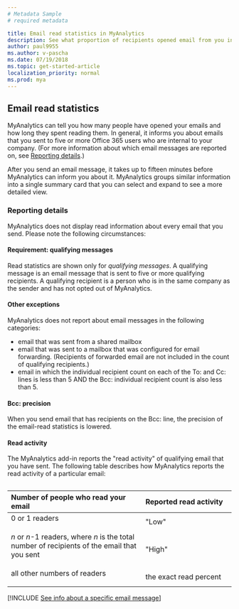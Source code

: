 ```yaml
---
# Metadata Sample
# required metadata

title: Email read statistics in MyAnalytics
description: See what proportion of recipients opened email from you in MyAnalytics.
author: paul9955
ms.author: v-pascha
ms.date: 07/19/2018
ms.topic: get-started-article
localization_priority: normal 
ms.prod: mya
---
```


## Email read statistics 

MyAnalytics can tell you how many people have opened your emails and how long they spent reading them. In general, it informs you about emails that you sent to five or more Office 365 users who are internal to your company. (For more information about which email messages are reported on, see [Reporting details](#reporting-details).) 

<!-- REMOVED PER NOELLE 24 AUGUST 2018: 
It displays this information in "cards," such as this one:

<img src="../../../Images/mya/use/Still-updating.png" alt="Still updating">
-->

After you send an email message, it takes up to fifteen minutes before MyAnalytics can inform you about it. MyAnalytics groups similar information into a single summary card that you can select and expand to see a more detailed view.

### Reporting details 
MyAnalytics does not display read information about every email that you send. Please note the following circumstances: 

#### Requirement: qualifying messages 
Read statistics are shown only for _qualifying messages_. A qualifying message is an email message that is sent to five or more qualifying recipients. A qualifying recipient is a person who is in the same company as the sender and has not opted out of MyAnalytics.

#### Other exceptions 
MyAnalytics does not report about email messages in the following categories: 
 * email that was sent from a shared mailbox
 * email that was sent to a mailbox that was configured for email forwarding. (Recipients of forwarded email are not included in the count of qualifying recipients.)
 * email in which the individual recipient count on each of the To: and Cc: lines is less than 5 AND the Bcc: individual recipient count is also less than 5.

#### Bcc: precision
When you send email that has recipients on the Bcc: line, the precision of the email-read statistics is lowered. 

#### Read activity

The MyAnalytics add-in reports the "read activity" of qualifying email that you have sent. The following table describes how MyAnalytics reports the read activity of a particular email:  

<!-- This table, in md, didn't work for some reason
| Number of people who read your email | Reported read activity | 
| ----- | ----- | 
| 0 or 1 readers | "Low" |
| <i>n</i> or <i>n</i>-1 readers, where <i>n</i> is the total number of <p></p>recipients of the email that you sent | "High" |
| all other numbers | the exact read percent |
So resorting to HTML:  -->

<table align="left">
<thead>
<tr>
	<th>Number of people who read your email</th>
	<th>Reported read activity</th>
</tr>
</thead>
<tbody>
<style>
table, td {
    text-align: left;
}
.percentage {
    width: 60%;
}
.no-border {
    border-bottom: none;
}
}
</style>
        <tr class="no-border">
        	<td class="percentage">0 or 1 readers</p></th>
        	<td>"Low"</td>
        </tr>
        <tr class="no-border">
        	<td class="percentage"><i>n</i> or <i>n</i>-1 readers, where <i>n</i> is the total number of recipients of the email that you sent</p></th>
        	<td>"High"</td>
        </tr>
        <tr class="no-border">  
        	<td class="percentage">all other numbers of readers</p></th>
        	<td >the exact read percent</td>
        </tr>
</tbody>
</table>

[!INCLUDE [See info about a specific email message](../../Includes/to-see-info-about-email-message.md)]
